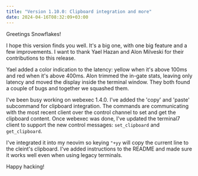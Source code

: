 ```yaml
---
title: "Version 1.10.0: Clipboard integration and more"
date: 2024-04-16T08:32:09+03:00
---
```


Greetings Snowflakes!

I hope this version finds you well.
It's a big one, with one big feature and a few improvements.
I want to thank Yael Hazan and Alon Milveski for their contributions to this release.

Yael added a color indication to the latency: yellow when it's above 100ms and red when it's above 400ms. Alon trimmed the in-gate stats, leaving only latency and
moved the display inside the terminal window.
They both found a couple of bugs and together we squashed them.

I've been busy working on webexec 1.4.0.
I've added the 'copy' and 'paste' subcommand for clipboard integration.
The commands are communicating with the most recent client over the control channel
to set and get the clipboard content.
Once webexec was done, I've updated the terminal7 client to support the new
control messages: `set_clipboard` and `get_clipboard`.

I've integrated it into my neovim so keying `"+yy` will copy the current line to the cleint's clipboard.
I've added instructions to the README and made sure it works well even when using legacy terminals.

Happy hacking!
